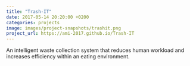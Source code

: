 ```yaml
---
title: "Trash-IT"
date: 2017-05-14 20:20:00 +0200
categories: projects
image: images/project-snapshots/trashit.png
project_url: https://ami-2017.github.io/Trash-IT
---
```


An intelligent waste collection system that reduces human workload and increases efficiency within an eating environment.
